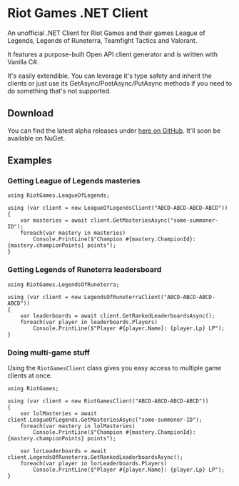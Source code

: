 # Riot Games .NET Client
An unofficial .NET Client for Riot Games and their games League of Legends, Legends of Runeterra, Teamfight Tactics and Valorant.

It features a purpose-built Open API client generator and is written with Vanilla C#.

It's easily extendible. You can leverage it's type safety and inherit the clients or just use its GetAsync/PostAsync/PutAsync methods if you need to do something that's not supported.

## Download

You can find the latest alpha releases under [here on GitHub](https://github.com/mikaeldui/riot-games-dotnet-client/releases). It'll soon be available on NuGet.

## Examples

### Getting League of Legends masteries

```
using RiotGames.LeagueOfLegends;

using (var client = new LeagueOfLegendsClient("ABCD-ABCD-ABCD-ABCD"))
{
    var masteries = await client.GetMasteriesAsync("some-summoner-ID");
    foreach(var mastery in masteries)
        Console.PrintLine($"Champion #{mastery.ChampionId}: {mastery.championPoints} points");
}
```

### Getting Legends of Runeterra leadersboard

```
using RiotGames.LegendsOfRuneterra;

using (var client = new LegendsOfRuneterraClient("ABCD-ABCD-ABCD-ABCD"))
{
    var leaderboards = await client.GetRankedLeaderboardsAsync();
    foreach(var player in leaderboards.Players)
        Console.PrintLine($"Player #{player.Name}: {player.Lp} LP");
}
```


### Doing multi-game stuff
Using the `RiotGamesClient` class gives you easy access to multiple game clients at once.

```
using RiotGames;

using (var client = new RiotGamesClient("ABCD-ABCD-ABCD-ABCD"))
{
    var lolMasteries = await client.LeagueOfLegends.GetMasteriesAsync("some-summoner-ID");
    foreach(var mastery in lolMasteries)
        Console.PrintLine($"Champion #{mastery.ChampionId}: {mastery.championPoints} points");

    var lorLeaderboards = await client.LegendsOfRuneterra.GetRankedLeaderboardsAsync();
    foreach(var player in lorLeaderboards.Players)
        Console.PrintLine($"Player #{player.Name}: {player.Lp} LP");
}
```
